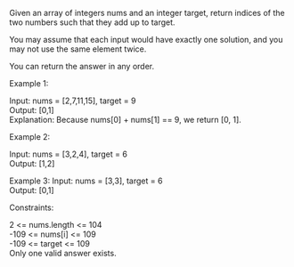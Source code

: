 Given an array of integers nums and an integer target, return indices of the two numbers such that they add up to target.

You may assume that each input would have exactly one solution, and you may not use the same element twice.

You can return the answer in any order.

 
Example 1:

Input: nums = [2,7,11,15], target = 9 <br>
Output: [0,1] <br>
Explanation: Because nums[0] + nums[1] == 9, we return [0, 1]. <br>

Example 2:

Input: nums = [3,2,4], target = 6<br> 
Output: [1,2]<br>

Example 3:
Input: nums = [3,3], target = 6 <br>
Output: [0,1]
 

Constraints:

2 <= nums.length <= 104 <br>
-109 <= nums[i] <= 109 <br>
-109 <= target <= 109 <br>
Only one valid answer exists. <br>